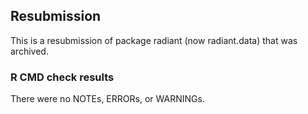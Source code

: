 ## Resubmission
This is a resubmission of package radiant (now radiant.data) that was archived.

### R CMD check results
There were no NOTEs, ERRORs, or WARNINGs.
